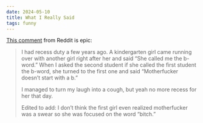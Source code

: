 ```yaml
---
date: 2024-05-10
title: What I Really Said
tags: funny
---
```


[This comment](https://www.reddit.com/r/AskReddit/comments/a4exf8/comment/ebefy8x/) from Reddit is epic:

> I had recess duty a few years ago. A kindergarten girl came running over with another girl right after her and said “She called me the b-word.” When I asked the second student if she called the first student the b-word, she turned to the first one and said “Motherfucker doesn’t start with a b.”
>
> I managed to turn my laugh into a cough, but yeah no more recess for her that day.
>
> Edited to add: I don’t think the first girl even realized motherfucker was a swear so she was focused on the word “bitch.”